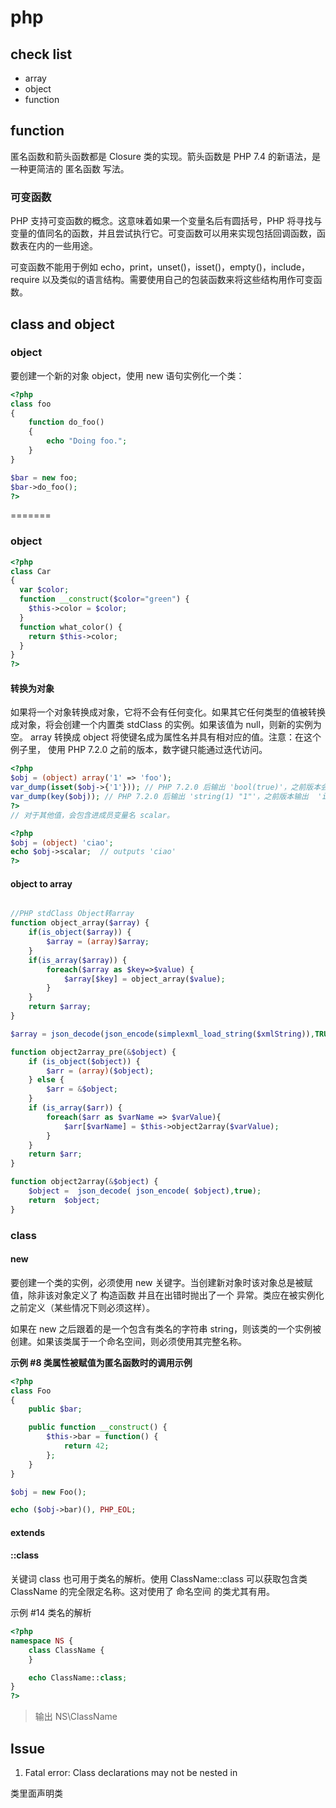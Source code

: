 # php

## check list

- array
- object
- function

## function

匿名函数和箭头函数都是 Closure 类的实现。箭头函数是 PHP 7.4 的新语法，是一种更简洁的 匿名函数 写法。

### 可变函数

PHP 支持可变函数的概念。这意味着如果一个变量名后有圆括号，PHP 将寻找与变量的值同名的函数，并且尝试执行它。可变函数可以用来实现包括回调函数，函数表在内的一些用途。

可变函数不能用于例如 echo，print，unset()，isset()，empty()，include，require 以及类似的语言结构。需要使用自己的包装函数来将这些结构用作可变函数。

## class and object
### object

要创建一个新的对象 object，使用 new 语句实例化一个类：

```php
<?php
class foo
{
    function do_foo()
    {
        echo "Doing foo."; 
    }
}

$bar = new foo;
$bar->do_foo();
?>
```

=======

### object

```php
<?php
class Car
{
  var $color;
  function __construct($color="green") {
    $this->color = $color;
  }
  function what_color() {
    return $this->color;
  }
}
?>
```

#### 转换为对象

如果将一个对象转换成对象，它将不会有任何变化。如果其它任何类型的值被转换成对象，将会创建一个内置类 stdClass 的实例。如果该值为 null，则新的实例为空。 array 转换成 object 将使键名成为属性名并具有相对应的值。注意：在这个例子里， 使用 PHP 7.2.0 之前的版本，数字键只能通过迭代访问。

```php
<?php
$obj = (object) array('1' => 'foo');
var_dump(isset($obj->{'1'})); // PHP 7.2.0 后输出 'bool(true)'，之前版本会输出 'bool(false)' 
var_dump(key($obj)); // PHP 7.2.0 后输出 'string(1) "1"'，之前版本输出  'int(1)' 
?>
// 对于其他值，会包含进成员变量名 scalar。
```
```php
<?php
$obj = (object) 'ciao';
echo $obj->scalar;  // outputs 'ciao'
?>
```

#### object to array

```php

//PHP stdClass Object转array  
function object_array($array) {  
    if(is_object($array)) {  
        $array = (array)$array;  
    } 
    if(is_array($array)) {
        foreach($array as $key=>$value) {  
            $array[$key] = object_array($value);  
        }  
    }  
    return $array;  
}
```

```php
$array = json_decode(json_encode(simplexml_load_string($xmlString)),TRUE);
```
```php
function object2array_pre(&$object) {
    if (is_object($object)) {
        $arr = (array)($object);
    } else {
        $arr = &$object;
    }
    if (is_array($arr)) {
        foreach($arr as $varName => $varValue){
            $arr[$varName] = $this->object2array($varValue);
        }
    }
    return $arr;
}
```

```php
function object2array(&$object) {
    $object =  json_decode( json_encode( $object),true);
    return  $object;
}
```

### class

#### new

要创建一个类的实例，必须使用 new 关键字。当创建新对象时该对象总是被赋值，除非该对象定义了 构造函数 并且在出错时抛出了一个 异常。类应在被实例化之前定义（某些情况下则必须这样）。

如果在 new 之后跟着的是一个包含有类名的字符串 string，则该类的一个实例被创建。如果该类属于一个命名空间，则必须使用其完整名称。

**示例 #8 类属性被赋值为匿名函数时的调用示例**

```php
<?php
class Foo
{
    public $bar;

    public function __construct() {
        $this->bar = function() {
            return 42;
        };
    }
}

$obj = new Foo();

echo ($obj->bar)(), PHP_EOL;
```

#### extends

#### ::class
关键词 class 也可用于类名的解析。使用 ClassName::class 可以获取包含类 ClassName 的完全限定名称。这对使用了 命名空间 的类尤其有用。

示例 #14 类名的解析

```php
<?php
namespace NS {
    class ClassName {
    }

    echo ClassName::class;
}
?>
```
> 输出 NS\ClassName
## Issue

1) Fatal error: Class declarations may not be nested in

类里面声明类

